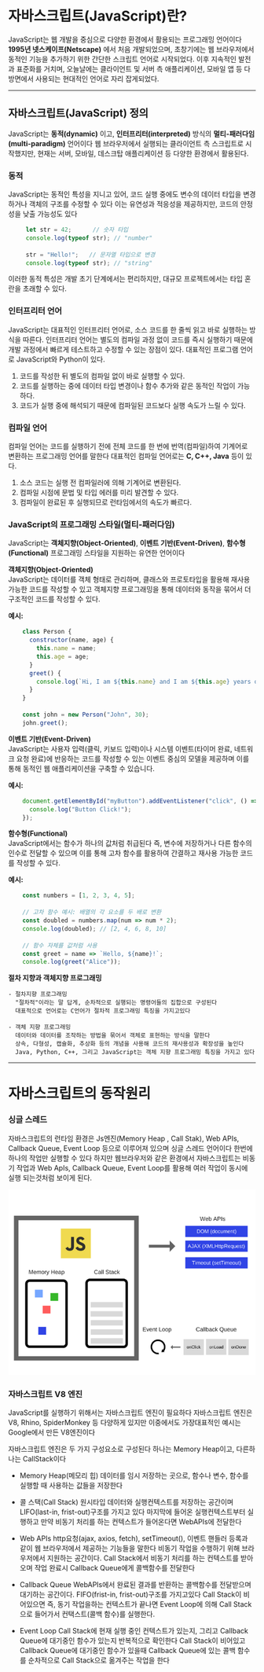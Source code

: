 # 자바스크립트(JavaScript)란?
JavaScript는 웹 개발을 중심으로 다양한 환경에서 활용되는 프로그래밍 언어이다 **1995년 넷스케이프(Netscape)** 에서 처음 개발되었으며, 초창기에는 웹 브라우저에서 동적인 기능을 추가하기 위한 간단한 스크립트 언어로 시작되었다. 이후 지속적인 발전과 표준화를 거치며, 오늘날에는 클라이언트 및 서버 측 애플리케이션, 모바일 앱 등 다방면에서 사용되는 현대적인 언어로 자리 잡게되었다.

---  
  
## 자바스크립트(JavaScript) 정의
JavaScript는 **동적(dynamic)** 이고, **인터프리터(interpreted)** 방식의 **멀티-패러다임(multi-paradigm)** 언어이다
웹 브라우저에서 실행되는 클라이언트 측 스크립트로 시작했지만, 현재는 서버, 모바일, 데스크탑 애플리케이션 등 
다양한 환경에서 활용된다.

### 동적  
  JavaScript는 동적인 특성을 지니고 있어, 코드 실행 중에도 변수의 데이터 타입을 변경하거나 객체의 구조를 수정할 수 있다
  이는 유연성과 적응성을 제공하지만, 코드의 안정성을 낮출 가능성도 있다  

  ```javascript
       let str = 42;      // 숫자 타입
       console.log(typeof str); // "number"

       str = "Hello!";   // 문자열 타입으로 변경
       console.log(typeof str); // "string"
  ```
  이러한 동적 특성은 개발 초기 단계에서는 편리하지만, 대규모 프로젝트에서는 타입 혼란을 초래할 수 있다.

### 인터프리터 언어 
  JavaScript는 대표적인 인터프리터 언어로, 소스 코드를 한 줄씩 읽고 바로 실행하는 방식을 따른다. 인터프리터 언어는 별도의 컴파일 과정 없이 코드를 즉시 실행하기 때문에 개발 과정에서 빠르게 테스트하고 수정할 수 있는 장점이 있다. 대표적인 프로그램 언어로 JavaScript와 Python이 있다.
      
  1. 코드를 작성한 뒤 별도의 컴파일 없이 바로 실행할 수 있다.  
  2. 코드를 실행하는 중에 데이터 타입 변경이나 함수 추가와 같은 동적인 작업이 가능하다.  
  3. 코드가 실행 중에 해석되기 때문에 컴파일된 코드보다 실행 속도가 느릴 수 있다.   
  
### 컴파일 언어
  컴파일 언어는 코드를 실행하기 전에 전체 코드를 한 번에 번역(컴파일)하여 기계어로 변환하는 프로그래밍 언어를 말한다 
  대표적인 컴파일 언어로는 **C, C++, Java** 등이 있다.  

  1. 소스 코드는 실행 전 컴파일러에 의해 기계어로 변환된다.  
  2. 컴파일 시점에 문법 및 타입 에러를 미리 발견할 수 있다.  
  3. 컴파일이 완료된 후 실행되므로 런타임에서의 속도가 빠르다.  


### JavaScript의 프로그래밍 스타일(멀티-패러다임)
  JavaScript는 **객체지향(Object-Oriented)**, **이벤트 기반(Event-Driven)**, **함수형(Functional)** 프로그래밍 스타일을 지원하는 유연한 언어이다    

  **객체지향(Object-Oriented)**  
  JavaScript는 데이터를 객체 형태로 관리하며, 클래스와 프로토타입을 활용해 재사용 가능한 코드를 작성할 수 있고 객체지향 프로그래밍을 통해 데이터와    동작을 묶어서 더 구조적인 코드를 작성할 수 있다.    

  **예시:**  
  ```javascript
      class Person {
        constructor(name, age) {
          this.name = name;
          this.age = age;
        }
        greet() {
          console.log(`Hi, I am ${this.name} and I am ${this.age} years old.`);
        }
      }

      const john = new Person("John", 30);
      john.greet();
  ```

  **이벤트 기반(Event-Driven)**  
  JavaScript는 사용자 입력(클릭, 키보드 입력)이나 시스템 이벤트(타이머 완료, 네트워크 요청 완료)에 반응하는 코드를 작성할 수 있는 이벤트 중심의  모델을 제공하며 이를 통해 동적인 웹 애플리케이션을 구축할 수 있습니다.  

  **예시:**  
  ```javascript
      document.getElementById("myButton").addEventListener("click", () => {
        console.log("Button Click!");
      });
  ```

  **함수형(Functional)**  
  JavaScript에서는 함수가 하나의 값처럼 취급된다 즉, 변수에 저장하거나 다른 함수의 인수로 전달할 수 있으며 이를 통해 고차 함수를 활용하여 간결하고 재사용 가능한 코드를 작성할 수 있다.   

  **예시:**   
  ```javascript
      const numbers = [1, 2, 3, 4, 5];

      // 고차 함수 예시: 배열의 각 요소를 두 배로 변환
      const doubled = numbers.map(num => num * 2);
      console.log(doubled); // [2, 4, 6, 8, 10]

      // 함수 자체를 값처럼 사용
      const greet = name => `Hello, ${name}!`;
      console.log(greet("Alice"));
  ```


  **절차 지향과 객체지향 프로그래밍**  

    - 절차지향 프로그래밍  
      "절차적"이라는 말 답게, 순차적으로 실행되는 명령어들의 집합으로 구성된다    
      대표적으로 언어로는 C언어가 절차적 프로그래밍 특징을 가지고있다  

    - 객체 지향 프로그래밍
      데이터와 데이터를 조작하는 방법을 묶어서 객체로 표현하는 방식을 말한다  
      상속, 다형성, 캡슐화, 추상화 등의 개념을 사용해 코드의 재사용성과 확장성을 높인다  
      Java, Python, C++, 그리고 JavaScript는 객체 지향 프로그래밍 특징을 가지고 있다  

---  
  
# 자바스크립트의 동작원리

  ### 싱글 스레드
  자바스크립트의 런타임 환경은 Js엔진(Memory Heap , Call Stak), Web APIs, Callback Queue, Event Loop 등으로 이루어져 있으며
  싱글 스레드 언어이다 한번에 하나의 작업만 실행할 수 있다 하지만 웹브라우저와 같은 환경에서 자바스크립트는 비동기 작업과 
  Web ApIs, Callback Queue, Event Loop를 활용해 여러 작업이 동시에 실행 되는것처럼 보이게 된다.

  <img src="/study\assets\js-motion.png" />

  ### 자바스크립트 V8 엔진
  JavaScript를 실행하기 위해서는 자바스크립트 엔진이 필요하다 자바스크립트 엔진은 V8, Rhino, SpiderMonkey 등
  다양하게 있지만 이중에서도 가장대표적인 예시는 Google에서 만든 V8엔진이다 

  자바스크립트 엔진은 두 가지 구성요소로 구성된다 하나는 Memory Heap이고, 다른하나는 CallStack이다
  - Memory Heap(메모리 힙)
    데이터를 임시 저장하는 곳으로, 함수나 변수, 함수를 실행할 때 사용하는 값들을 저장한다 
  
  - 콜 스택(Call Stack)
    원시타입 데이터와 실행컨텍스트를 저장하는 공간이며 LIFO(last-in, frist-out)구조를 가지고 있다
    마지막에 들어온 실행컨텍스트부터 실행하고 만약 비동기 처리를 하는 컨텍스트가 들어온다면 WebAPIs에 전달한다

  - Web APIs
    http요청(ajax, axios, fetch), setTimeout(), 이벤트 핸들러 등록과 같이 웹 브라우저에서 제공하는 기능들을 말한다
    비동기 작업을 수행하기 위해 브라우저에서 지원하는 공간이다. Call Stack에서 비동기 처리를 하는 컨텍스트를 받아오며
    작업 완료시 Callback Queue에게 콜백함수를 전달한다

  - Callback Queue
    WebAPIs에서 완료된 결과를 반환하는 콜백함수를 전달받으며 대기하는 공간이다. FIFO(frist-in, frist-out)구조를 가지고있다
    Call Stack이 비어있으면 즉, 동기 작업을하는 컨텍스트가 끝나면 Event Loop에 의해 Call Stack으로 들어가서 
    컨택스트(콜백 함수)를 실행한다.

  - Event Loop
    Call Stack에 현재 실행 중인 컨텍스트가 있는지, 그리고 Callback Queue에 대기중인 함수가 있는지 반복적으로 확인한다
    Call Stack이 비어있고 Callback Queue에 대기중인 함수가 있을때 Callback Queue에 있는 콜백 함수를 순차적으로 Call Stack으로 
    옮겨주는 작업을 한다
